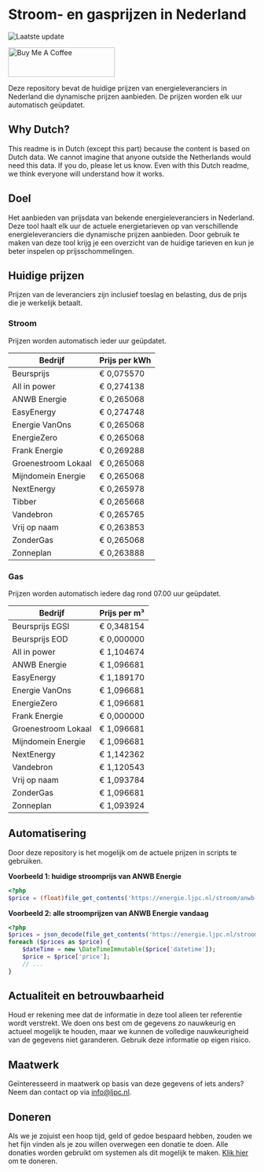 # Stroom- en gasprijzen in Nederland

![Laatste update](https://img.shields.io/badge/laatste%20update-2023--12--13%2005%3A00%20CET-brightgreen)

<a href="https://www.buymeacoffee.com/Lars-" target="_blank"><img src="https://cdn.buymeacoffee.com/buttons/v2/default-orange.png" alt="Buy Me A Coffee" height="60" style="height: 60px !important;width: 217px !important;" ></a>

Deze repository bevat de huidige prijzen van energieleveranciers in Nederland die dynamische prijzen aanbieden. De prijzen worden elk uur automatisch geüpdatet.

## Why Dutch?

This readme is in Dutch (except this part) because the content is based on Dutch data. We cannot imagine that anyone outside the Netherlands would need this data. If you do, please let us know. Even with this Dutch readme, we think
everyone will understand how it works.

## Doel

Het aanbieden van prijsdata van bekende energieleveranciers in Nederland. Deze tool haalt elk uur de actuele energietarieven op van verschillende energieleveranciers die dynamische prijzen aanbieden. Door gebruik te maken van deze tool
krijg je een overzicht van de huidige tarieven en kun je beter inspelen op prijsschommelingen.

## Huidige prijzen

Prijzen van de leveranciers zijn inclusief toeslag en belasting, dus de prijs die je werkelijk betaalt.

### Stroom

Prijzen worden automatisch ieder uur geüpdatet.

 Bedrijf | Prijs per kWh 
---------|---------------
Beursprijs | € 0,075570
All in power | € 0,274138
ANWB Energie | € 0,265068
EasyEnergy | € 0,274748
Energie VanOns | € 0,265068
EnergieZero | € 0,265068
Frank Energie | € 0,269288
Groenestroom Lokaal | € 0,265068
Mijndomein Energie | € 0,265068
NextEnergy | € 0,265978
Tibber | € 0,265668
Vandebron | € 0,265765
Vrij op naam | € 0,263853
ZonderGas | € 0,265068
Zonneplan | € 0,263888


### Gas

Prijzen worden automatisch iedere dag rond 07.00 uur geüpdatet.

 Bedrijf | Prijs per m³ 
---------|--------------
Beursprijs EGSI | € 0,348154
Beursprijs EOD | € 0,000000
All in power | € 1,104674
ANWB Energie | € 1,096681
EasyEnergy | € 1,189170
Energie VanOns | € 1,096681
EnergieZero | € 1,096681
Frank Energie | € 0,000000
Groenestroom Lokaal | € 1,096681
Mijndomein Energie | € 1,096681
NextEnergy | € 1,142362
Vandebron | € 1,120543
Vrij op naam | € 1,093784
ZonderGas | € 1,096681
Zonneplan | € 1,093924


## Automatisering

Door deze repository is het mogelijk om de actuele prijzen in scripts te gebruiken.

**Voorbeeld 1: huidige stroomprijs van ANWB Energie**

```php
<?php
$price = (float)file_get_contents('https://energie.ljpc.nl/stroom/anwb-energie-nu.txt');

```

**Voorbeeld 2: alle stroomprijzen van ANWB Energie vandaag**

```php
<?php
$prices = json_decode(file_get_contents('https://energie.ljpc.nl/stroom/all-in-power-vandaag.json'),true);
foreach ($prices as $price) {
    $dateTime = new \DateTimeImmutable($price['datetime']);
    $price = $price['price'];
    // ...
}
```

## Actualiteit en betrouwbaarheid

Houd er rekening mee dat de informatie in deze tool alleen ter referentie wordt verstrekt. We doen ons best om de gegevens zo nauwkeurig en actueel mogelijk te houden, maar we kunnen de volledige nauwkeurigheid van de gegevens niet
garanderen. Gebruik deze informatie op eigen risico.

## Maatwerk

Geïnteresseerd in maatwerk op basis van deze gegevens of iets anders? Neem dan contact op
via [info@ljpc.nl](mailto:info@ljpc.nl?subject=Energie%20prijzen).

## Doneren

Als we je zojuist een hoop tijd, geld of gedoe bespaard hebben, zouden we het fijn vinden als je zou willen overwegen een
donatie te doen. Alle donaties worden gebruikt om systemen als dit mogelijk te
maken. [Klik hier](https://www.buymeacoffee.com/Lars-) om te doneren.
